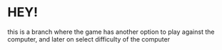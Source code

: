 # HEY!
this is a branch where the game has another option to play 
against the computer, and later on select difficulty of the computer

